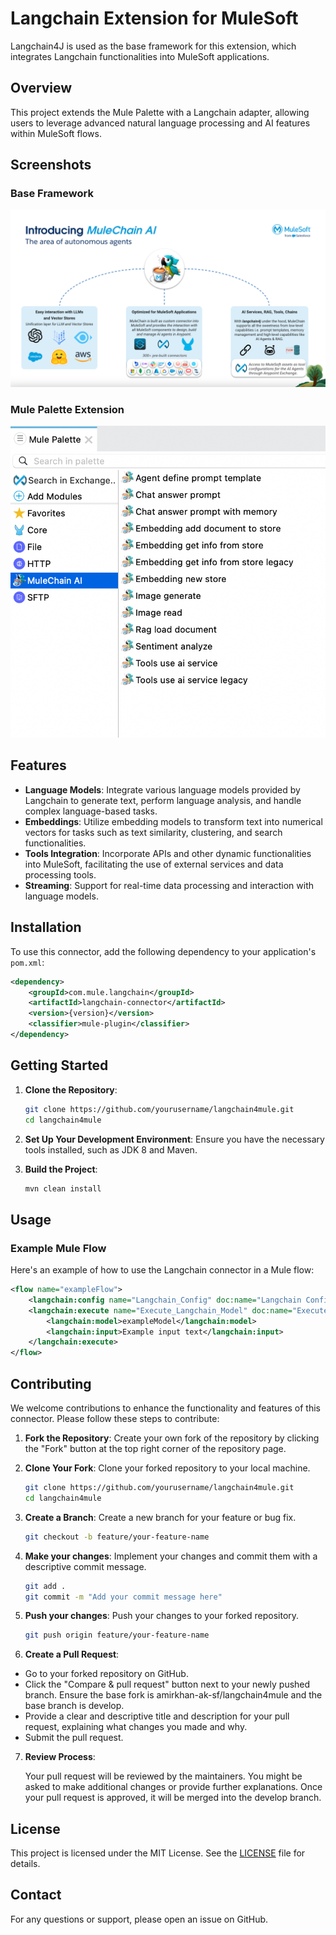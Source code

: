 # Langchain Extension for MuleSoft

Langchain4J is used as the base framework for this extension, which integrates Langchain functionalities into MuleSoft applications.

## Overview

This project extends the Mule Palette with a Langchain adapter, allowing users to leverage advanced natural language processing and AI features within MuleSoft flows.

## Screenshots

### Base Framework

![Base Framework](assets/connector_overview.png)

### Mule Palette Extension

![Palette](assets/connector_operations.png)

## Features

- **Language Models**: Integrate various language models provided by Langchain to generate text, perform language analysis, and handle complex language-based tasks.
- **Embeddings**: Utilize embedding models to transform text into numerical vectors for tasks such as text similarity, clustering, and search functionalities.
- **Tools Integration**: Incorporate APIs and other dynamic functionalities into MuleSoft, facilitating the use of external services and data processing tools.
- **Streaming**: Support for real-time data processing and interaction with language models.

## Installation

To use this connector, add the following dependency to your application's `pom.xml`:

```xml
<dependency>
    <groupId>com.mule.langchain</groupId>
    <artifactId>langchain-connector</artifactId>
    <version>{version}</version>
    <classifier>mule-plugin</classifier>
</dependency>
```

## Getting Started

1. **Clone the Repository**:

   ```bash
   git clone https://github.com/yourusername/langchain4mule.git
   cd langchain4mule
   ```

2. **Set Up Your Development Environment**:
   Ensure you have the necessary tools installed, such as JDK 8 and Maven.

3. **Build the Project**:
   ```bash
   mvn clean install
   ```

## Usage

### Example Mule Flow

Here's an example of how to use the Langchain connector in a Mule flow:

```xml
<flow name="exampleFlow">
    <langchain:config name="Langchain_Config" doc:name="Langchain Config"/>
    <langchain:execute name="Execute_Langchain_Model" doc:name="Execute Langchain Model">
        <langchain:model>exampleModel</langchain:model>
        <langchain:input>Example input text</langchain:input>
    </langchain:execute>
</flow>
```

## Contributing

We welcome contributions to enhance the functionality and features of this connector. Please follow these steps to contribute:

1. **Fork the Repository**: Create your own fork of the repository by clicking the "Fork" button at the top right corner of the repository page.

2. **Clone Your Fork**: Clone your forked repository to your local machine.
   ```bash
   git clone https://github.com/yourusername/langchain4mule.git
   cd langchain4mule
   ```
3. **Create a Branch**: Create a new branch for your feature or bug fix.
   ```bash
   git checkout -b feature/your-feature-name
   ```
4. **Make your changes**: Implement your changes and commit them with a descriptive commit message.
   ```bash
   git add .
   git commit -m "Add your commit message here"
   ```
5. **Push your changes**: Push your changes to your forked repository.
   ```bash
   git push origin feature/your-feature-name
   ```
6. **Create a Pull Request**:

- Go to your forked repository on GitHub.
- Click the "Compare & pull request" button next to your newly pushed branch.
  Ensure the base fork is amirkhan-ak-sf/langchain4mule and the base branch is develop.
- Provide a clear and descriptive title and description for your pull request, explaining what changes you made and why.
- Submit the pull request.

7. **Review Process**:

   Your pull request will be reviewed by the maintainers. You might be asked to make additional changes or provide further explanations.
   Once your pull request is approved, it will be merged into the develop branch.

## License

This project is licensed under the MIT License. See the [LICENSE](LICENSE) file for details.

## Contact

For any questions or support, please open an issue on GitHub.
